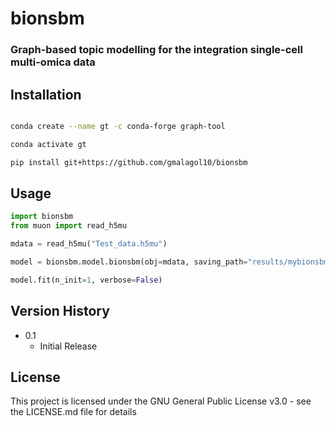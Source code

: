 # bionsbm
### Graph-based topic modelling for the integration single-cell multi-omica data

## Installation

```bash

conda create --name gt -c conda-forge graph-tool

conda activate gt

pip install git+https://github.com/gmalagol10/bionsbm

```

## Usage

```python
import bionsbm
from muon import read_h5mu

mdata = read_h5mu("Test_data.h5mu")

model = bionsbm.model.bionsbm(obj=mdata, saving_path="results/mybionsbm")

model.fit(n_init=1, verbose=False)


```



## Version History

* 0.1
    * Initial Release


## License

This project is licensed under the GNU General Public License v3.0 - see the LICENSE.md file for details


